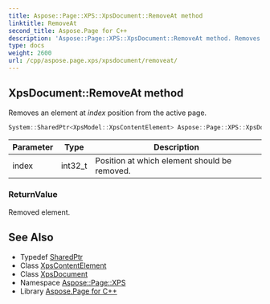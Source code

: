 ```yaml
---
title: Aspose::Page::XPS::XpsDocument::RemoveAt method
linktitle: RemoveAt
second_title: Aspose.Page for C++
description: 'Aspose::Page::XPS::XpsDocument::RemoveAt method. Removes an element at index  position from the active page in C++.'
type: docs
weight: 2600
url: /cpp/aspose.page.xps/xpsdocument/removeat/
---
```

## XpsDocument::RemoveAt method


Removes an element at *index*  position from the active page.

```cpp
System::SharedPtr<XpsModel::XpsContentElement> Aspose::Page::XPS::XpsDocument::RemoveAt(int32_t index)
```


| Parameter | Type | Description |
| --- | --- | --- |
| index | int32_t | Position at which element should be removed. |

### ReturnValue

Removed element.

## See Also

* Typedef [SharedPtr](../../../system/sharedptr/)
* Class [XpsContentElement](../../../aspose.page.xps.xpsmodel/xpscontentelement/)
* Class [XpsDocument](../)
* Namespace [Aspose::Page::XPS](../../)
* Library [Aspose.Page for C++](../../../)
